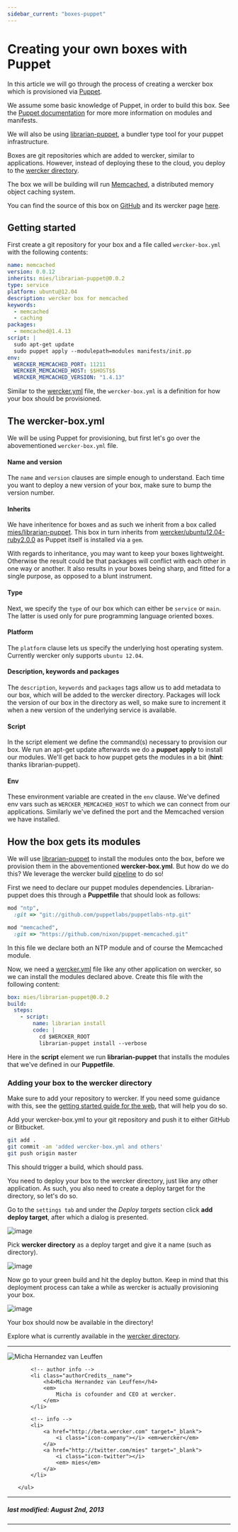 ```yaml
---
sidebar_current: "boxes-puppet"
---
```


# Creating your own boxes with Puppet

In this article we will go through the process of creating a wercker box
which is provisioned via [Puppet](https://puppetlabs.com).

We assume some basic knowledge of Puppet, in order to build this box.
See the [Puppet documentation](http://docs.puppetlabs.com/) for more more information on modules and manifests.

We will also be using [librarian-puppet](https://github.com/rodjek/librarian-puppet), a bundler type tool for your puppet infrastructure.

Boxes are git repositories which are added to wercker, similar to
applications. However, instead of deploying these to the cloud, you
deploy to the [wercker directory](http://app.wercker.com/#explore).

The box we will be building will run [Memcached](http://memcached.org/), a distributed memory object caching system.

You can find the source of this box on [GitHub](https://github.com/mies/box-memcached) and its wercker page
[here](https://app.wercker.com/#applications/51f917a4f6019b7a5a0005b8/tab/details).

## Getting started

First create a git repository for your box and a file called
`wercker-box.yml` with the following contents:

``` yaml
name: memcached
version: 0.0.12
inherits: mies/librarian-puppet@0.0.2
type: service
platform: ubuntu@12.04
description: wercker box for memcached
keywords:
  - memcached
  - caching
packages:
  - memcached@1.4.13
script: |
  sudo apt-get update
  sudo puppet apply --modulepath=modules manifests/init.pp
env:
  WERCKER_MEMCACHED_PORT: 11211
  WERCKER_MEMCACHED_HOST: $$HOST$$
  WERCKER_MEMCACHED_VERSION: "1.4.13"
```

Similar to the [wercker.yml](/articles/werckeryml) file, the
`wercker-box.yml` is a definition for how your box should be
provisioned.

## The wercker-box.yml
We will be using Puppet for provisioning, but first let's go
over the abovementioned `wercker-box.yml` file.

#### Name and version

The `name` and `version` clauses are simple enough to understand.
Each time you want to deploy a new version of your box, make sure to bump the version number.

#### Inherits

We have inheritence for boxes and as such we inherit from a box called
[mies/librarian-puppet](https://github.com/mies/box-librarian-puppet). This box in turn
inherits from
[wercker/ubuntu12.04-ruby2.0.0](https://github.com/wercker/box-ubuntu12.04-ruby2.0.0) as
Puppet itself is installed via a `gem`.

With regards to inheritance, you may want to keep
your boxes lightweight. Otherwise the result could be that packages will
conflict with each other in one way or another. It also results in your
boxes being sharp, and fitted for a single purpose, as opposed to a
blunt instrument.

#### Type

Next, we specify the `type` of our box which can either be `service` or `main`. The latter is used only for pure programming language oriented boxes.

#### Platform

The `platform` clause lets us specify the underlying host operating system. Currently wercker only supports `ubuntu 12.04`.

#### Description, keywords and packages

The `description`, `keywords` and `packages` tags allow us to add
metadata to our box, which will be added to the wercker directory.
Packages will lock the version of our box in the directory as well, so
make sure to increment it when a new version of the underlying service
is available.

#### Script

In the script element we define the command(s) necessary to provision
our box. We run an apt-get update afterwards we do a **puppet apply** to install our modules.
We'll get back to how puppet gets the modules in a bit (**hint**: thanks librarian-puppet).

#### Env

These environment variable are created in the `env` clause.
We've defined env vars such as `WERCKER_MEMCACHED_HOST` to which we can
connect from our applications. Similarly we've defined the port
and the Memcached version we have installed.

## How the box gets its modules

We will use [librarian-puppet](https://github.com/rodjek/librarian-puppet) to install the modules onto the box, before we provision them in the abovementioned **wercker-box.yml**.
But how do we do this? We leverage the wercker build [pipeline](http://devcenter.wercker.com/articles/introduction/pipeline.html) to do so!

First we need to declare our puppet modules dependencies. Librarian-puppet does this through a **Puppetfile** that should look as follows:

``` ruby
mod "ntp",
  :git => "git://github.com/puppetlabs/puppetlabs-ntp.git"

mod "memcached",
  :git => "https://github.com/nixon/puppet-memcached.git"
```

In this file we declare both an NTP module and of course the Memcached module.

Now, we need a [wercker.yml](http://devcenter.wercker.com/articles/werckeryml/) file like any other application on wercker, so we can install the modules declared above. Create this file with the following content:

``` yaml
box: mies/librarian-puppet@0.0.2
build:
  steps:
    - script:
        name: librarian install
        code: |
          cd $WERCKER_ROOT
          librarian-puppet install --verbose
```

Here in the **script** element we run **librarian-puppet** that installs the modules that we've defined in our **Puppetfile**.

### Adding your box to the wercker directory

Make sure to add your repository to wercker. If you need some guidance with this, see the [getting started guide for the web](/articles/gettingstarted/web.html), that will help you do so.

Add your wercker-box.yml to your git repository and push it to either GitHub or Bitbucket.

``` bash
git add .
git commit -am 'added wercker-box.yml and others'
git push origin master
```

This should trigger a build, which should pass.

You need to deploy your box to the wercker directory, just like any other application. As such, you also need to create a deploy target for the directory, so let's do so.

Go to the `settings tab` and under the *Deploy targets* section click **add deploy target**, after which a dialog is presented.

![image](http://f.cl.ly/items/25463i3b3q1y0A2e1F3i/Screen%20Shot%202013-07-22%20at%203.10.40%20PM.png)

Pick **wercker directory** as a deploy target and give it a name (such as directory).

![image](http://f.cl.ly/items/200a290x181A1f2F1F1u/Screen%20Shot%202013-07-23%20at%209.53.17%20AM.png)

Now go to your green build and hit the deploy button. Keep in mind that this deployment process can take a while as wercker is actually provisioning your box.

![image](http://f.cl.ly/items/3E3s3m2f0y360Z3F3q2H/deploy-to-directory.jpg)

Your box should now be available in the directory!

Explore what is currently available in the [wercker
directory](http://app.wercker.com/#explore).

-------

<div class="authorCredits">
    <span class="profile-picture">
        <img src="https://secure.gravatar.com/avatar/d4b19718f9748779d7cf18c6303dc17f?d=identicon&s=192" alt="Micha Hernandez van Leuffen"/>
    </span>
    <ul class="authorCredits">

        <!-- author info -->
        <li class="authorCredits__name">
            <h4>Micha Hernandez van Leuffen</h4>
            <em>
                Micha is cofounder and CEO at wercker.
            </em>
        </li>

        <!-- info -->
        <li>
            <a href="http://beta.wercker.com" target="_blank">
                <i class="icon-company"></i> <em>wercker</em>
            </a>
            <a href="http://twitter.com/mies" target="_blank">
                <i class="icon-twitter"></i>
                <em> mies</em>
            </a>
        </li>

    </ul>
</div>

-------
##### last modified: August 2nd, 2013
-------